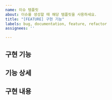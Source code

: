```yaml
---
name: 이슈 템플릿
about: 이슈를 생성할 때 해당 템플릿을 사용하세요.
title: "[FEATURE] 구현 기능"
labels: bug, documentation, feature, refactor
assignees: ''

---
```


## 구현 기능

## 기능 상세

## 구현 내용

